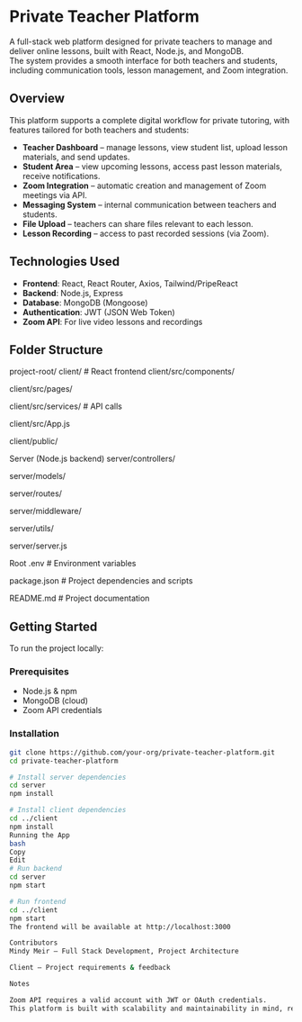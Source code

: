 # Private Teacher Platform

A full-stack web platform designed for private teachers to manage and deliver online lessons, built with React, Node.js, and MongoDB.  
The system provides a smooth interface for both teachers and students, including communication tools, lesson management, and Zoom integration.

## Overview

This platform supports a complete digital workflow for private tutoring, with features tailored for both teachers and students:

- **Teacher Dashboard** – manage lessons, view student list, upload lesson materials, and send updates.
- **Student Area** – view upcoming lessons, access past lesson materials, receive notifications.
- **Zoom Integration** – automatic creation and management of Zoom meetings via API.
- **Messaging System** – internal communication between teachers and students.
- **File Upload** – teachers can share files relevant to each lesson.
- **Lesson Recording** – access to past recorded sessions (via Zoom).

## Technologies Used

- **Frontend**: React, React Router, Axios, Tailwind/PripeReact
- **Backend**: Node.js, Express
- **Database**: MongoDB (Mongoose)
- **Authentication**: JWT (JSON Web Token)
- **Zoom API**: For live video lessons and recordings

## Folder Structure

project-root/
client/ # React frontend
client/src/components/

client/src/pages/

client/src/services/ # API calls

client/src/App.js

client/public/

Server (Node.js backend)
server/controllers/

server/models/

server/routes/

server/middleware/

server/utils/

server/server.js

Root
.env # Environment variables

package.json # Project dependencies and scripts

README.md # Project documentation

## Getting Started

To run the project locally:

### Prerequisites

- Node.js & npm
- MongoDB (cloud)
- Zoom API credentials

### Installation

```bash
git clone https://github.com/your-org/private-teacher-platform.git
cd private-teacher-platform

# Install server dependencies
cd server
npm install

# Install client dependencies
cd ../client
npm install
Running the App
bash
Copy
Edit
# Run backend
cd server
npm start

# Run frontend
cd ../client
npm start
The frontend will be available at http://localhost:3000

Contributors
Mindy Meir – Full Stack Development, Project Architecture

Client – Project requirements & feedback

Notes

Zoom API requires a valid account with JWT or OAuth credentials.
This platform is built with scalability and maintainability in mind, ready for future enhancements like real-time chat, calendar sync, and billing integration.
